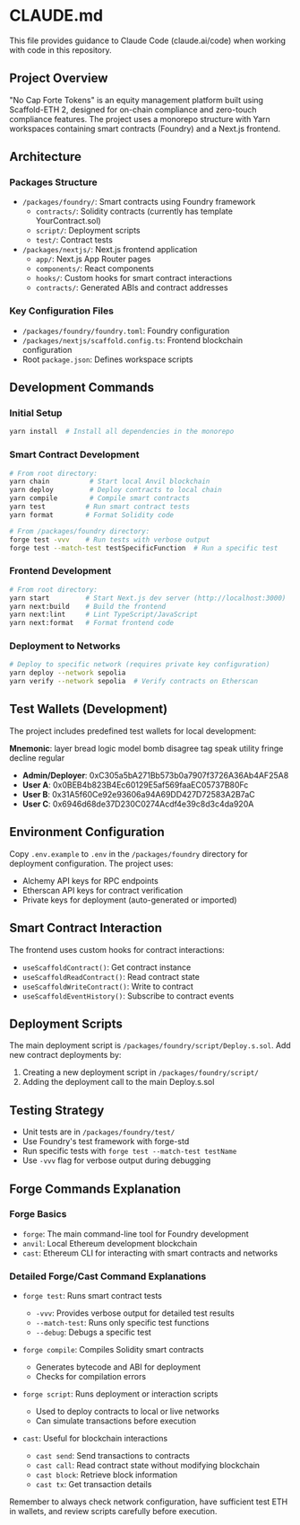 # CLAUDE.md

This file provides guidance to Claude Code (claude.ai/code) when working with code in this repository.

## Project Overview

"No Cap Forte Tokens" is an equity management platform built using Scaffold-ETH 2, designed for on-chain compliance and zero-touch compliance features. The project uses a monorepo structure with Yarn workspaces containing smart contracts (Foundry) and a Next.js frontend.

## Architecture

### Packages Structure
- `/packages/foundry/`: Smart contracts using Foundry framework
  - `contracts/`: Solidity contracts (currently has template YourContract.sol)
  - `script/`: Deployment scripts
  - `test/`: Contract tests
- `/packages/nextjs/`: Next.js frontend application
  - `app/`: Next.js App Router pages
  - `components/`: React components
  - `hooks/`: Custom hooks for smart contract interactions
  - `contracts/`: Generated ABIs and contract addresses

### Key Configuration Files
- `/packages/foundry/foundry.toml`: Foundry configuration
- `/packages/nextjs/scaffold.config.ts`: Frontend blockchain configuration
- Root `package.json`: Defines workspace scripts

## Development Commands

### Initial Setup
```bash
yarn install  # Install all dependencies in the monorepo
```

### Smart Contract Development
```bash
# From root directory:
yarn chain          # Start local Anvil blockchain
yarn deploy         # Deploy contracts to local chain
yarn compile        # Compile smart contracts
yarn test          # Run smart contract tests
yarn format        # Format Solidity code

# From /packages/foundry directory:
forge test -vvv    # Run tests with verbose output
forge test --match-test testSpecificFunction  # Run a specific test
```

### Frontend Development
```bash
# From root directory:
yarn start         # Start Next.js dev server (http://localhost:3000)
yarn next:build    # Build the frontend
yarn next:lint     # Lint TypeScript/JavaScript
yarn next:format   # Format frontend code
```

### Deployment to Networks
```bash
# Deploy to specific network (requires private key configuration)
yarn deploy --network sepolia
yarn verify --network sepolia  # Verify contracts on Etherscan
```

## Test Wallets (Development)

The project includes predefined test wallets for local development:

**Mnemonic**: layer bread logic model bomb disagree tag speak utility fringe decline regular

- **Admin/Deployer**: 0xC305a5bA271Bb573b0a7907f3726A36Ab4AF25A8
- **User A**: 0x0BEB4b823B4Ec60129E5af569faaEC05737B80Fc
- **User B**: 0x31A5f60Ce92e93606a94A69DD427D72583A2B7aC
- **User C**: 0x6946d68de37D230C0274Acdf4e39c8d3c4da920A

## Environment Configuration

Copy `.env.example` to `.env` in the `/packages/foundry` directory for deployment configuration. The project uses:
- Alchemy API keys for RPC endpoints
- Etherscan API keys for contract verification
- Private keys for deployment (auto-generated or imported)

## Smart Contract Interaction

The frontend uses custom hooks for contract interactions:
- `useScaffoldContract()`: Get contract instance
- `useScaffoldReadContract()`: Read contract state
- `useScaffoldWriteContract()`: Write to contract
- `useScaffoldEventHistory()`: Subscribe to contract events

## Deployment Scripts

The main deployment script is `/packages/foundry/script/Deploy.s.sol`. Add new contract deployments by:
1. Creating a new deployment script in `/packages/foundry/script/`
2. Adding the deployment call to the main Deploy.s.sol

## Testing Strategy

- Unit tests are in `/packages/foundry/test/`
- Use Foundry's test framework with forge-std
- Run specific tests with `forge test --match-test testName`
- Use `-vvv` flag for verbose output during debugging

## Forge Commands Explanation

### Forge Basics
- `forge`: The main command-line tool for Foundry development
- `anvil`: Local Ethereum development blockchain
- `cast`: Ethereum CLI for interacting with smart contracts and networks

### Detailed Forge/Cast Command Explanations
- `forge test`: Runs smart contract tests
  - `-vvv`: Provides verbose output for detailed test results
  - `--match-test`: Runs only specific test functions
  - `--debug`: Debugs a specific test

- `forge compile`: Compiles Solidity smart contracts
  - Generates bytecode and ABI for deployment
  - Checks for compilation errors

- `forge script`: Runs deployment or interaction scripts
  - Used to deploy contracts to local or live networks
  - Can simulate transactions before execution

- `cast`: Useful for blockchain interactions
  - `cast send`: Send transactions to contracts
  - `cast call`: Read contract state without modifying blockchain
  - `cast block`: Retrieve block information
  - `cast tx`: Get transaction details

Remember to always check network configuration, have sufficient test ETH in wallets, and review scripts carefully before execution.